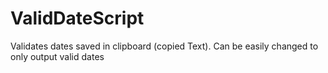 # ValidDateScript
Validates dates saved in clipboard (copied Text). Can be easily changed to only output valid dates
